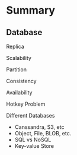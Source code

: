 # Summary

## Database

Replica

Scalability

Partition

Consistency

Availability

Hotkey Problem

Different Databases

- Canssandra, S3, etc
- Object, File, BLOB, etc.
- SQL vs NoSQL
- Key-value Store
